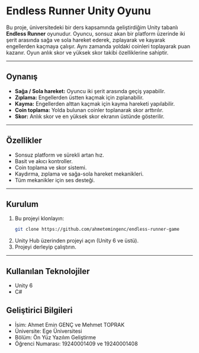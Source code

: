 # Endless Runner Unity Oyunu

Bu proje, üniversitedeki bir ders kapsamında geliştirdiğim Unity tabanlı **Endless Runner** oyunudur. Oyuncu, sonsuz akan bir platform üzerinde iki şerit arasında sağa ve sola hareket ederek, zıplayarak ve kayarak engellerden kaçmaya çalışır. Aynı zamanda yoldaki coinleri toplayarak puan kazanır. Oyun anlık skor ve yüksek skor takibi özelliklerine sahiptir.

---

## Oynanış

- **Sağa / Sola hareket:** Oyuncu iki şerit arasında geçiş yapabilir.
- **Zıplama:** Engellerden üstten kaçmak için zıplanabilir.
- **Kayma:** Engellerden alttan kaçmak için kayma hareketi yapılabilir.
- **Coin toplama:** Yolda bulunan coinler toplanarak skor arttırılır.
- **Skor:** Anlık skor ve en yüksek skor ekranın üstünde gösterilir.

---

## Özellikler

- Sonsuz platform ve sürekli artan hız.
- Basit ve akıcı kontroller.
- Coin toplama ve skor sistemi.
- Kaydırma, zıplama ve sağa-sola hareket mekanikleri.
- Tüm mekanikler için ses desteği.

---

## Kurulum

1. Bu projeyi klonlayın:
   ```bash
   git clone https://github.com/ahmetemingenc/endless-runner-game
2. Unity Hub üzerinden projeyi açın (Unity 6 ve üstü).
3. Projeyi derleyip çalıştırın.

---

## Kullanılan Teknolojiler
- Unity 6
- C#

## Geliştirici Bilgileri
- İsim: Ahmet Emin GENÇ ve Mehmet TOPRAK
- Üniversite: Ege Üniversitesi
- Bölüm: Ön Yüz Yazılım Geliştirme
- Öğrenci Numarası: 19240001409 ve 19240001408
